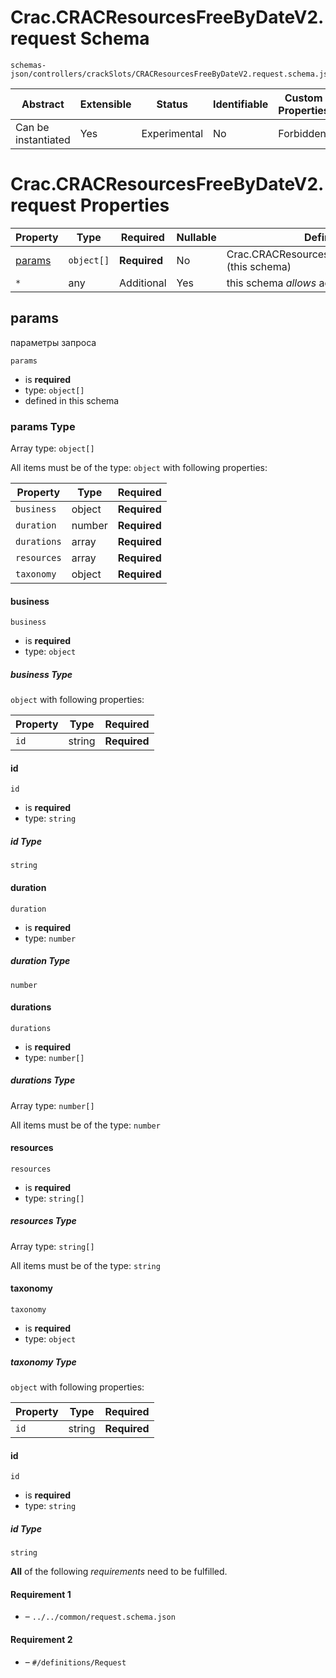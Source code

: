 # Crac.CRACResourcesFreeByDateV2.request Schema

```
schemas-json/controllers/crackSlots/CRACResourcesFreeByDateV2.request.schema.json
```

| Abstract            | Extensible | Status       | Identifiable | Custom Properties | Additional Properties | Defined In                                                                                                           |
| ------------------- | ---------- | ------------ | ------------ | ----------------- | --------------------- | -------------------------------------------------------------------------------------------------------------------- |
| Can be instantiated | Yes        | Experimental | No           | Forbidden         | Permitted             | [controllers/cracSlots/CRACResourcesFreeByDateV2.request.schema.json](CRACResourcesFreeByDateV2.request.schema.json) |

# Crac.CRACResourcesFreeByDateV2.request Properties

| Property          | Type       | Required     | Nullable | Defined by                                           |
| ----------------- | ---------- | ------------ | -------- | ---------------------------------------------------- |
| [params](#params) | `object[]` | **Required** | No       | Crac.CRACResourcesFreeByDateV2.request (this schema) |
| `*`               | any        | Additional   | Yes      | this schema _allows_ additional properties           |

## params

параметры запроса

`params`

- is **required**
- type: `object[]`
- defined in this schema

### params Type

Array type: `object[]`

All items must be of the type: `object` with following properties:

| Property    | Type   | Required     |
| ----------- | ------ | ------------ |
| `business`  | object | **Required** |
| `duration`  | number | **Required** |
| `durations` | array  | **Required** |
| `resources` | array  | **Required** |
| `taxonomy`  | object | **Required** |

#### business

`business`

- is **required**
- type: `object`

##### business Type

`object` with following properties:

| Property | Type   | Required     |
| -------- | ------ | ------------ |
| `id`     | string | **Required** |

#### id

`id`

- is **required**
- type: `string`

##### id Type

`string`

#### duration

`duration`

- is **required**
- type: `number`

##### duration Type

`number`

#### durations

`durations`

- is **required**
- type: `number[]`

##### durations Type

Array type: `number[]`

All items must be of the type: `number`

#### resources

`resources`

- is **required**
- type: `string[]`

##### resources Type

Array type: `string[]`

All items must be of the type: `string`

#### taxonomy

`taxonomy`

- is **required**
- type: `object`

##### taxonomy Type

`object` with following properties:

| Property | Type   | Required     |
| -------- | ------ | ------------ |
| `id`     | string | **Required** |

#### id

`id`

- is **required**
- type: `string`

##### id Type

`string`

**All** of the following _requirements_ need to be fulfilled.

#### Requirement 1

- []() – `../../common/request.schema.json`

#### Requirement 2

- []() – `#/definitions/Request`
